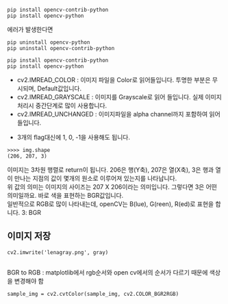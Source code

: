 ```
pip install opencv-contrib-python
pip install opencv-python
```

에러가 발생한다면
```
pip uninstall opencv-python
pip uninstall opencv-contrib-python

pip install opencv-contrib-python
pip install opencv-python
```

- cv2.IMREAD_COLOR : 이미지 파일을 Color로 읽어들입니다. 투명한 부분은 무시되며, Default값입니다.
- cv2.IMREAD_GRAYSCALE : 이미지를 Grayscale로 읽어 들입니다. 실제 이미지 처리시 중간단계로 많이 사용합니다.
- cv2.IMREAD_UNCHANGED : 이미지파일을 alpha channel까지 포함하여 읽어 들입니다.
* 3개의 flag대신에 1, 0, -1을 사용해도 됩니다.
```
>>>> img.shape
(206, 207, 3)
```
이미지는 3차원 행렬로 return이 됩니다. 206은 행(Y축), 207은 열(X축), 3은 행과 열이 만나는 지점의 값이 몇개의 원소로 이루어져 있는지를 나타납니다. \
위 값의 의미는 이미지의 사이즈는 207 X 206이라는 의미입니다.
그렇다면 3은 어떤 의미일까요. 바로 색을 표현하는 BGR값입니다. \
일반적으로 RGB로 많이 나타내는데, openCV는 B(lue), G(reen), R(ed)로 표현을 합니다.
3: BGR
## 이미지 저장
```
cv2.imwrite('lenagray.png', gray)
```

##
BGR to RGB :  matplotlib에서 rgb순서와 open cv에서의 순서가 다르기 때문에 색상을 변경해야 함
```
sample_img = cv2.cvtColor(sample_img, cv2.COLOR_BGR2RGB)
```